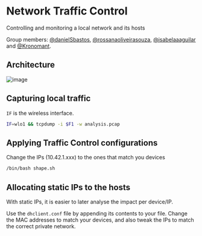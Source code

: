 # Network Traffic Control
Controlling and monitoring a local network and its hosts

Group members: [@danielSbastos](https://github.com/danielSbastos), [@rossanaoliveirasouza](https://github.com/rossanaoliveirasouza), [@isabelaaaguilar](https://github.com/isabelaaaguilar) and [@Kronomant](https://github.com/Kronomant).

## Architecture

![image](https://user-images.githubusercontent.com/21130697/170607881-bcdf0a8b-095a-4f1a-b00b-5593b6aaacdb.png)


## Capturing local traffic

`IF` is the wireless interface.

```sh
IF=wlo1 && tcpdump -i $F1 -w analysis.pcap
```

## Applying Traffic Control configurations


Change the IPs (10.42.1.xxx) to the ones that match you devices

```sh
/bin/bash shape.sh
```

## Allocating static IPs to the hosts

With static IPs, it is easier to later analyse the impact per device/IP.

Use the `dhclient.conf` file by appending its contents to your file. Change the MAC addresses to match your devices, and also tweak the IPs to match the correct private network.
